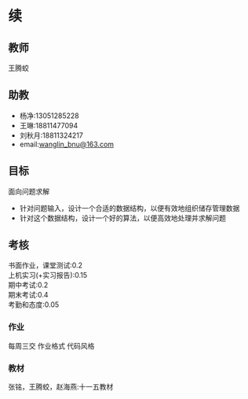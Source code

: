 # 续
## 教师
王腾蛟
## 助教
* 杨净:13051285228
* 王琳:18811477094
* 刘秋月:18811324217
* email:wanglin_bnu@163.com
## 目标
面向问题求解
* 针对问题输入，设计一个合适的数据结构，以便有效地组织储存管理数据
* 针对这个数据结构，设计一个好的算法，以便高效地处理并求解问题
## 考核
书面作业，课堂测试:0.2<br/>
上机实习(+实习报告):0.15<br/>
期中考试:0.2<br/>
期末考试:0.4<br/>
考勤和态度:0.05
### 作业
每周三交
作业格式
代码风格
### 教材
张铭，王腾蛟，赵海燕:十一五教材
